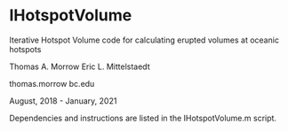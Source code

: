 # IHotspotVolume
Iterative Hotspot Volume code for calculating erupted volumes at oceanic hotspots

Thomas A. Morrow
Eric L. Mittelstaedt

thomas.morrow <at> bc.edu

August, 2018 - January, 2021

Dependencies and instructions are listed in the IHotspotVolume.m script.
